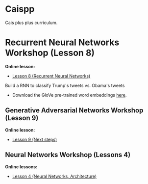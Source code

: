 # Caispp

Cais plus plus curriculum.

# Recurrent Neural Networks Workshop (Lesson 8)
**Online lesson:**

- [Lesson 8 (Recurrent Neural Networks)](http://caisplusplus.usc.edu/blog/curriculum/lesson8)

Build a RNN to classify Trump's tweets vs. Obama's tweets

* Download the GloVe pre-trained word embeddings [here](https://app.box.com/s/bl4e2x7pb39o4xvo9f1a5sqqkaxp8xej). 

## Generative Adversarial Networks Workshop (Lesson 9)
**Online lesson:**

- [Lesson 9 (Next steps)](http://caisplusplus.usc.edu/blog/curriculum/lesson9)

## Neural Networks Workshop (Lessons 4)

**Online lessons:** 
* [Lesson 4 (Neural Networks, Architecture)](http://caisplusplus.usc.edu/blog/curriculum/lesson4)
